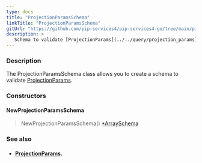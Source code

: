 ```yaml
---
type: docs
title: "ProjectionParamsSchema"
linkTitle: "ProjectionParamsSchema"
gitUrl: "https://github.com/pip-services4/pip-services4-go/tree/main/pip-services4-data-go"
description: >
   Schema to validate [ProjectionParams](../../query/projection_params).
---
```


### Description

The ProjectionParamsSchema class allows you to create a schema to validate [ProjectionParams](../../query/projection_params).

### Constructors

#### NewProjectionParamsSchema
> NewProjectionParamsSchema() [*ArraySchema](../array_schema)

### See also
- #### [ProjectionParams](../../query/projection_params).


